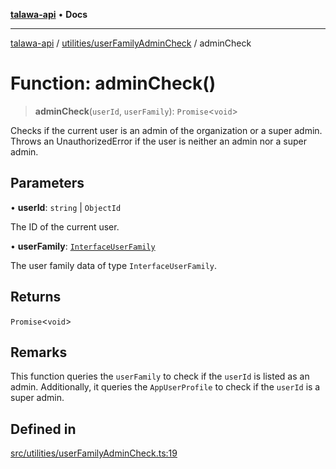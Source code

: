 [**talawa-api**](../../../README.md) • **Docs**

***

[talawa-api](../../../modules.md) / [utilities/userFamilyAdminCheck](../README.md) / adminCheck

# Function: adminCheck()

> **adminCheck**(`userId`, `userFamily`): `Promise`\<`void`\>

Checks if the current user is an admin of the organization or a super admin.
Throws an UnauthorizedError if the user is neither an admin nor a super admin.

## Parameters

• **userId**: `string` \| `ObjectId`

The ID of the current user.

• **userFamily**: [`InterfaceUserFamily`](../../../models/userFamily/interfaces/InterfaceUserFamily.md)

The user family data of type `InterfaceUserFamily`.

## Returns

`Promise`\<`void`\>

## Remarks

This function queries the `userFamily` to check if the `userId` is listed as an admin.
Additionally, it queries the `AppUserProfile` to check if the `userId` is a super admin.

## Defined in

[src/utilities/userFamilyAdminCheck.ts:19](https://github.com/PalisadoesFoundation/talawa-api/blob/3bacbf38707ebd3e3e5f1bc5b4cc7aa3b2adc169/src/utilities/userFamilyAdminCheck.ts#L19)
